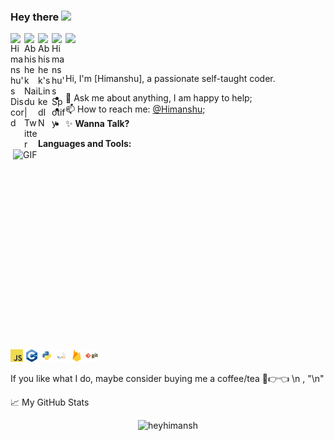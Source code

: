 ### Hey there <img src="https://media.giphy.com/media/hvRJCLFzcasrR4ia7z/giphy.gif" width="25px">
<a href="https://discord.com/channels/@me">
  <img align="left" alt="Himanshu's Discord" width="22px" src="https://raw.githubusercontent.com/peterthehan/peterthehan/master/assets/discord.svg" />
</a>
<a href="--------------------">
  <img align="left" alt="Abhishek Naidu | Twitter" width="22px" src="https://raw.githubusercontent.com/peterthehan/peterthehan/master/assets/twitter.svg" />
</a>
<a href="www.linkedin.com/in/himanshu-rathore-537885202">
  <img align="left" alt="Abhishek's LinkedIN" width="22px" src="https://raw.githubusercontent.com/peterthehan/peterthehan/master/assets/linkedin.svg" />
</a>
<a href="https://open.spotify.com/user/31zeqffddar3axjbc4koafautcgq?si=y-OSp3gSRcSjPhdb7T5Fgw">
  <img align="left" alt="Himanshu's Spotify" width="22px" src="https://raw.githubusercontent.com/peterthehan/peterthehan/master/assets/spotify.svg" />
</a>

![](https://visitor-badge.glitch.me/badge?page_id=abhisheknaiidu.abhisheknaiidu)

<br />

Hi, I'm [Himanshu], a passionate self-taught coder.




  <img align="right" alt="GIF" src="https://github.com/abhisheknaiidu/abhisheknaiidu/blob/master/code.gif?raw=true" width="500" height="320" />
 
 
 
- 💬 Ask me about anything, I am happy to help;
- 📫 How to reach me: [@Himanshu](https://mail.google.com/mail/u/1/#inbox);
- ✨ **Wanna Talk?**

**Languages and Tools:**  

<code><img height="20" src="https://raw.githubusercontent.com/github/explore/80688e429a7d4ef2fca1e82350fe8e3517d3494d/topics/javascript/javascript.png"></code>
<code><img height="20" src="https://raw.githubusercontent.com/github/explore/80688e429a7d4ef2fca1e82350fe8e3517d3494d/topics/cpp/cpp.png"></code>
<code><img height="20" src="https://raw.githubusercontent.com/github/explore/80688e429a7d4ef2fca1e82350fe8e3517d3494d/topics/python/python.png"></code>
<code><img height="20" src="https://raw.githubusercontent.com/github/explore/80688e429a7d4ef2fca1e82350fe8e3517d3494d/topics/mysql/mysql.png"></code>
<code><img height="20" src="https://raw.githubusercontent.com/github/explore/80688e429a7d4ef2fca1e82350fe8e3517d3494d/topics/firebase/firebase.png"></code>
<code><img height="20" src="https://raw.githubusercontent.com/github/explore/80688e429a7d4ef2fca1e82350fe8e3517d3494d/topics/git/git.png"></code>


If you like what I do, maybe consider buying me a coffee/tea 🥺👉👈
\n
\,
"\n"

📈 My GitHub Stats

<p align="center"> <img src="https://github-readme-stats.vercel.app/api?username=heyhimansh&show_icons=true&theme=gotham" alt="heyhimansh" />




